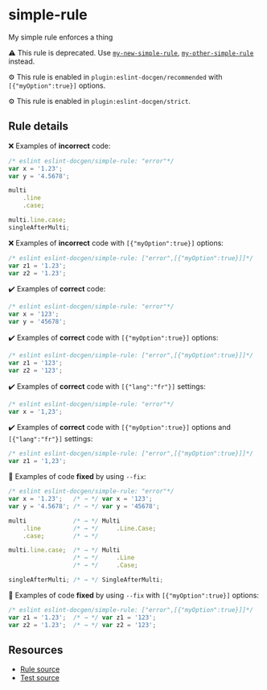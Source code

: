 # simple-rule

My simple rule enforces a thing

⚠️ This rule is deprecated. Use [`my-new-simple-rule`](my-new-simple-rule.md), [`my-other-simple-rule`](my-other-simple-rule.md) instead.

⚙️ This rule is enabled in `plugin:eslint-docgen/recommended` with `[{"myOption":true}]` options.

⚙️ This rule is enabled in `plugin:eslint-docgen/strict`.

## Rule details

❌ Examples of **incorrect** code:
```js
/* eslint eslint-docgen/simple-rule: "error"*/
var x = '1.23';
var y = '4.5678';

multi
    .line
    .case;

multi.line.case;
singleAfterMulti;
```

❌ Examples of **incorrect** code with `[{"myOption":true}]` options:
```js
/* eslint eslint-docgen/simple-rule: ["error",[{"myOption":true}]]*/
var z1 = '1.23';
var z2 = '1.23';
```

✔️ Examples of **correct** code:
```js
/* eslint eslint-docgen/simple-rule: "error"*/
var x = '123';
var y = '45678';
```

✔️ Examples of **correct** code with `[{"myOption":true}]` options:
```js
/* eslint eslint-docgen/simple-rule: ["error",[{"myOption":true}]]*/
var z1 = '123';
var z2 = '123';
```

✔️ Examples of **correct** code with `[{"lang":"fr"}]` settings:
```js
/* eslint eslint-docgen/simple-rule: "error"*/
var x = '1,23';
```

✔️ Examples of **correct** code with `[{"myOption":true}]` options and `[{"lang":"fr"}]` settings:
```js
/* eslint eslint-docgen/simple-rule: ["error",[{"myOption":true}]]*/
var z1 = '1,23';
```

🔧 Examples of code **fixed** by using  `--fix`:
```js
/* eslint eslint-docgen/simple-rule: "error"*/
var x = '1.23';   /* → */ var x = '123';
var y = '4.5678'; /* → */ var y = '45678';

multi             /* → */ Multi
    .line         /* → */     .Line.Case;
    .case;        /* → */

multi.line.case;  /* → */ Multi
                  /* → */     .Line
                  /* → */     .Case;

singleAfterMulti; /* → */ SingleAfterMulti;
```

🔧 Examples of code **fixed** by using  `--fix` with `[{"myOption":true}]` options:
```js
/* eslint eslint-docgen/simple-rule: ["error",[{"myOption":true}]]*/
var z1 = '1.23';  /* → */ var z1 = '123';
var z2 = '1.23';  /* → */ var z2 = '123';
```

## Resources

* [Rule source](/rules/simple-rule.js)
* [Test source](/tests/simple-rule.js)
